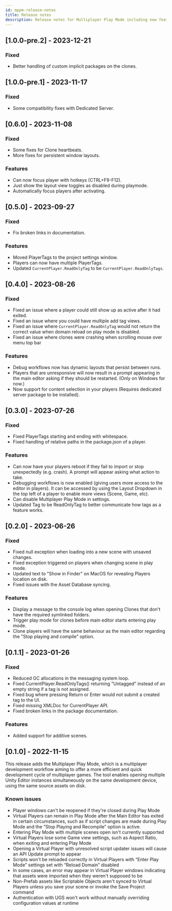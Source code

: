 ```yaml
---
id: mppm-release-notes
title: Release notes
description: Release notes for Multiplayer Play Mode including new features, updates, bug fixes, and known issues.
---
```


## [1.0.0-pre.2] - 2023-12-21

### Fixed

- Better handling of custom implicit packages on the clones.

## [1.0.0-pre.1] - 2023-11-17

### Fixed

- Some compatibility fixes with Dedicated Server.

## [0.6.0] - 2023-11-08

### Fixed

- Some fixes for Clone heartbeats.
- More fixes for persistent window layouts.

### Features

- Can now focus player with hotkeys (CTRL+F9-F12).
- Just show the layout view toggles as disabled during playmode.
- Automatically focus players after activating.

## [0.5.0] - 2023-09-27

### Fixed

- Fix broken links in documentation.

### Features

- Moved PlayerTags to the project settings window.
- Players can now have multiple PlayerTags.
- Updated `CurrentPlayer.ReadOnlyTag` to be `CurrentPlayer.ReadOnlyTags`.

## [0.4.0] - 2023-08-26

### Fixed

- Fixed an issue where a player could still show up as active after it had exited.
- Fixed an issue where you could have multiple add tag views.
- Fixed an issue where `CurrentPlayer.ReadOnlyTag` would not return the correct value when domain reload on play mode is disabled.
- Fixed an issue where clones were crashing when scrolling mouse over menu top bar

### Features

- Debug workflows now has dynamic layouts that persist between runs.
- Players that are unresponsive will now result in a prompt appearing in the main editor asking if they should be restarted. (Only on Windows for now.)
- Now support for content selection in your players (Requires dedicated server package to be installed).

## [0.3.0] - 2023-07-26

### Fixed

- Fixed PlayerTags starting and ending with whitespace.
- Fixed handling of relative paths in the package.json of a player.

### Features

- Can now have your players reboot if they fail to import or stop unexpectedly (e.g. crash). A prompt will appear asking what action to take.
- Debugging workflows is now enabled (giving users more access to the editor in players). It can be accessed by using the Layout Dropdown in the top left of a player to enable more views (Scene, Game, etc).
- Can disable Multiplayer Play Mode in settings.
- Updated Tag to be ReadOnlyTag to better communicate how tags as a feature works.

## [0.2.0] - 2023-06-26

### Fixed

* Fixed null exception when loading into a new scene with unsaved changes.
* Fixed exception triggered on players when changing scene in play mode.
* Updated text to "Show in Finder" on MacOS for revealing Players location on disk.
* Fixed issues with the Asset Database syncing.

### Features

* Display a message to the console log when opening Clones that don't have the required symlinked folders.
* Trigger play mode for clones before main editor starts entering play mode.
* Clone players will have the same behaviour as the main editor regarding the "Stop playing and compile" option.

## [0.1.1] - 2023-01-26

### Fixed

- Reduced GC allocations in the messaging system loop.
- Fixed CurrentPlayer.ReadOnlyTags() returning "Untagged" instead of an empty string if a tag is not assigned.
- Fixed bug where pressing Return or Enter would not submit a created tag to the UI.
- Fixed missing XMLDoc for CurrentPlayer API.
- Fixed broken links in the package documentation.

### Features

* Added support for additive scenes.

## [0.1.0] - 2022-11-15

This release adds the Multiplayer Play Mode, which is a multiplayer development workflow aiming to offer a more efficient and quick development cycle of multiplayer games. The tool enables opening multiple Unity Editor instances simultaneously on the same development device, using the same source assets on disk.

### Known issues

* Player windows can't be reopened if they're closed during Play Mode
* Virtual Players can remain in Play Mode after the Main Editor has exited in certain circumstances, such as if script changes are made during Play Mode and the “Stop Playing and Recompile” option is active.
* Entering Play Mode with multiple scenes open isn't currently supported
* Virtual Players lose some Game view settings, such as Aspect Ratio, when exiting and entering Play Mode
* Opening a Virtual Player with unresolved script updater issues will cause an API Update prompt to appear
* Scripts won't be reloaded correctly in Virtual Players with “Enter Play Mode” settings set with “Reload Domain” disabled
* In some cases, an error may appear in Virtual Player windows indicating that assets were imported when they weren't supposed to be
* Non-Prefab assets like Scriptable Objects aren't synced to Virtual Players unless you save your scene or invoke the Save Project command
* Authentication with UGS won't work without manually overriding configuration values at runtime
